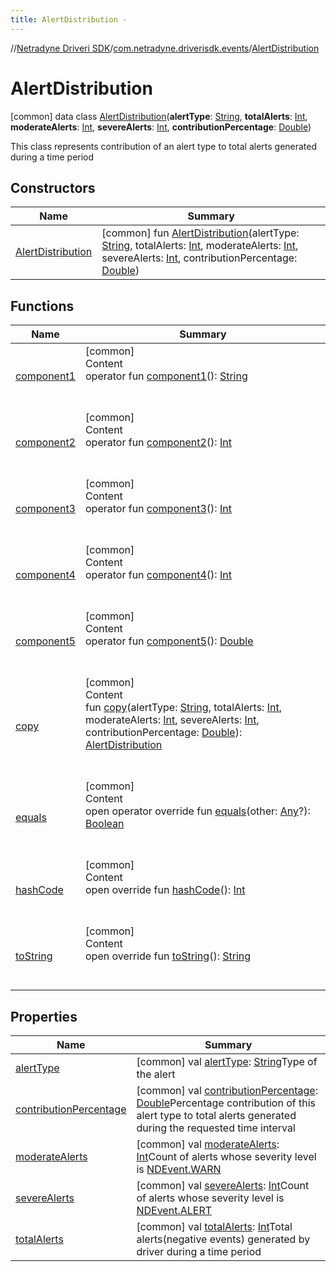```yaml
---
title: AlertDistribution -
---
```

//[Netradyne Driveri SDK](../../index.md)/[com.netradyne.driverisdk.events](../index.md)/[AlertDistribution](index.md)



# AlertDistribution  
 [common] data class [AlertDistribution](index.md)(**alertType**: [String](https://kotlinlang.org/api/latest/jvm/stdlib/kotlin/-string/index.html), **totalAlerts**: [Int](https://kotlinlang.org/api/latest/jvm/stdlib/kotlin/-int/index.html), **moderateAlerts**: [Int](https://kotlinlang.org/api/latest/jvm/stdlib/kotlin/-int/index.html), **severeAlerts**: [Int](https://kotlinlang.org/api/latest/jvm/stdlib/kotlin/-int/index.html), **contributionPercentage**: [Double](https://kotlinlang.org/api/latest/jvm/stdlib/kotlin/-double/index.html))

This class represents contribution of an alert type to total alerts generated during a time period

   


## Constructors  
  
|  Name|  Summary| 
|---|---|
| <a name="com.netradyne.driverisdk.events/AlertDistribution/AlertDistribution/#kotlin.String#kotlin.Int#kotlin.Int#kotlin.Int#kotlin.Double/PointingToDeclaration/"></a>[AlertDistribution](-alert-distribution.md)| <a name="com.netradyne.driverisdk.events/AlertDistribution/AlertDistribution/#kotlin.String#kotlin.Int#kotlin.Int#kotlin.Int#kotlin.Double/PointingToDeclaration/"></a> [common] fun [AlertDistribution](-alert-distribution.md)(alertType: [String](https://kotlinlang.org/api/latest/jvm/stdlib/kotlin/-string/index.html), totalAlerts: [Int](https://kotlinlang.org/api/latest/jvm/stdlib/kotlin/-int/index.html), moderateAlerts: [Int](https://kotlinlang.org/api/latest/jvm/stdlib/kotlin/-int/index.html), severeAlerts: [Int](https://kotlinlang.org/api/latest/jvm/stdlib/kotlin/-int/index.html), contributionPercentage: [Double](https://kotlinlang.org/api/latest/jvm/stdlib/kotlin/-double/index.html))   <br>


## Functions  
  
|  Name|  Summary| 
|---|---|
| <a name="com.netradyne.driverisdk.events/AlertDistribution/component1/#/PointingToDeclaration/"></a>[component1](component1.md)| <a name="com.netradyne.driverisdk.events/AlertDistribution/component1/#/PointingToDeclaration/"></a>[common]  <br>Content  <br>operator fun [component1](component1.md)(): [String](https://kotlinlang.org/api/latest/jvm/stdlib/kotlin/-string/index.html)  <br><br><br>
| <a name="com.netradyne.driverisdk.events/AlertDistribution/component2/#/PointingToDeclaration/"></a>[component2](component2.md)| <a name="com.netradyne.driverisdk.events/AlertDistribution/component2/#/PointingToDeclaration/"></a>[common]  <br>Content  <br>operator fun [component2](component2.md)(): [Int](https://kotlinlang.org/api/latest/jvm/stdlib/kotlin/-int/index.html)  <br><br><br>
| <a name="com.netradyne.driverisdk.events/AlertDistribution/component3/#/PointingToDeclaration/"></a>[component3](component3.md)| <a name="com.netradyne.driverisdk.events/AlertDistribution/component3/#/PointingToDeclaration/"></a>[common]  <br>Content  <br>operator fun [component3](component3.md)(): [Int](https://kotlinlang.org/api/latest/jvm/stdlib/kotlin/-int/index.html)  <br><br><br>
| <a name="com.netradyne.driverisdk.events/AlertDistribution/component4/#/PointingToDeclaration/"></a>[component4](component4.md)| <a name="com.netradyne.driverisdk.events/AlertDistribution/component4/#/PointingToDeclaration/"></a>[common]  <br>Content  <br>operator fun [component4](component4.md)(): [Int](https://kotlinlang.org/api/latest/jvm/stdlib/kotlin/-int/index.html)  <br><br><br>
| <a name="com.netradyne.driverisdk.events/AlertDistribution/component5/#/PointingToDeclaration/"></a>[component5](component5.md)| <a name="com.netradyne.driverisdk.events/AlertDistribution/component5/#/PointingToDeclaration/"></a>[common]  <br>Content  <br>operator fun [component5](component5.md)(): [Double](https://kotlinlang.org/api/latest/jvm/stdlib/kotlin/-double/index.html)  <br><br><br>
| <a name="com.netradyne.driverisdk.events/AlertDistribution/copy/#kotlin.String#kotlin.Int#kotlin.Int#kotlin.Int#kotlin.Double/PointingToDeclaration/"></a>[copy](copy.md)| <a name="com.netradyne.driverisdk.events/AlertDistribution/copy/#kotlin.String#kotlin.Int#kotlin.Int#kotlin.Int#kotlin.Double/PointingToDeclaration/"></a>[common]  <br>Content  <br>fun [copy](copy.md)(alertType: [String](https://kotlinlang.org/api/latest/jvm/stdlib/kotlin/-string/index.html), totalAlerts: [Int](https://kotlinlang.org/api/latest/jvm/stdlib/kotlin/-int/index.html), moderateAlerts: [Int](https://kotlinlang.org/api/latest/jvm/stdlib/kotlin/-int/index.html), severeAlerts: [Int](https://kotlinlang.org/api/latest/jvm/stdlib/kotlin/-int/index.html), contributionPercentage: [Double](https://kotlinlang.org/api/latest/jvm/stdlib/kotlin/-double/index.html)): [AlertDistribution](index.md)  <br><br><br>
| <a name="kotlin/Any/equals/#kotlin.Any?/PointingToDeclaration/"></a>[equals](../../com.netradyne.driverisdk.video/-n-d-video-a-p-i/index.md#%5Bkotlin%2FAny%2Fequals%2F%23kotlin.Any%3F%2FPointingToDeclaration%2F%5D%2FFunctions%2F-1360578461)| <a name="kotlin/Any/equals/#kotlin.Any?/PointingToDeclaration/"></a>[common]  <br>Content  <br>open operator override fun [equals](../../com.netradyne.driverisdk.video/-n-d-video-a-p-i/index.md#%5Bkotlin%2FAny%2Fequals%2F%23kotlin.Any%3F%2FPointingToDeclaration%2F%5D%2FFunctions%2F-1360578461)(other: [Any](https://kotlinlang.org/api/latest/jvm/stdlib/kotlin/-any/index.html)?): [Boolean](https://kotlinlang.org/api/latest/jvm/stdlib/kotlin/-boolean/index.html)  <br><br><br>
| <a name="kotlin/Any/hashCode/#/PointingToDeclaration/"></a>[hashCode](../../com.netradyne.driverisdk.video/-n-d-video-a-p-i/index.md#%5Bkotlin%2FAny%2FhashCode%2F%23%2FPointingToDeclaration%2F%5D%2FFunctions%2F-1360578461)| <a name="kotlin/Any/hashCode/#/PointingToDeclaration/"></a>[common]  <br>Content  <br>open override fun [hashCode](../../com.netradyne.driverisdk.video/-n-d-video-a-p-i/index.md#%5Bkotlin%2FAny%2FhashCode%2F%23%2FPointingToDeclaration%2F%5D%2FFunctions%2F-1360578461)(): [Int](https://kotlinlang.org/api/latest/jvm/stdlib/kotlin/-int/index.html)  <br><br><br>
| <a name="kotlin/Any/toString/#/PointingToDeclaration/"></a>[toString](../../com.netradyne.driverisdk.video/-n-d-video-a-p-i/index.md#%5Bkotlin%2FAny%2FtoString%2F%23%2FPointingToDeclaration%2F%5D%2FFunctions%2F-1360578461)| <a name="kotlin/Any/toString/#/PointingToDeclaration/"></a>[common]  <br>Content  <br>open override fun [toString](../../com.netradyne.driverisdk.video/-n-d-video-a-p-i/index.md#%5Bkotlin%2FAny%2FtoString%2F%23%2FPointingToDeclaration%2F%5D%2FFunctions%2F-1360578461)(): [String](https://kotlinlang.org/api/latest/jvm/stdlib/kotlin/-string/index.html)  <br><br><br>


## Properties  
  
|  Name|  Summary| 
|---|---|
| <a name="com.netradyne.driverisdk.events/AlertDistribution/alertType/#/PointingToDeclaration/"></a>[alertType](alert-type.md)| <a name="com.netradyne.driverisdk.events/AlertDistribution/alertType/#/PointingToDeclaration/"></a> [common] val [alertType](alert-type.md): [String](https://kotlinlang.org/api/latest/jvm/stdlib/kotlin/-string/index.html)Type of the alert   <br>
| <a name="com.netradyne.driverisdk.events/AlertDistribution/contributionPercentage/#/PointingToDeclaration/"></a>[contributionPercentage](contribution-percentage.md)| <a name="com.netradyne.driverisdk.events/AlertDistribution/contributionPercentage/#/PointingToDeclaration/"></a> [common] val [contributionPercentage](contribution-percentage.md): [Double](https://kotlinlang.org/api/latest/jvm/stdlib/kotlin/-double/index.html)Percentage contribution of this alert type to total alerts generated during the requested time interval   <br>
| <a name="com.netradyne.driverisdk.events/AlertDistribution/moderateAlerts/#/PointingToDeclaration/"></a>[moderateAlerts](moderate-alerts.md)| <a name="com.netradyne.driverisdk.events/AlertDistribution/moderateAlerts/#/PointingToDeclaration/"></a> [common] val [moderateAlerts](moderate-alerts.md): [Int](https://kotlinlang.org/api/latest/jvm/stdlib/kotlin/-int/index.html)Count of alerts whose severity level is [NDEvent.WARN](../-n-d-event/-companion/-w-a-r-n.md)   <br>
| <a name="com.netradyne.driverisdk.events/AlertDistribution/severeAlerts/#/PointingToDeclaration/"></a>[severeAlerts](severe-alerts.md)| <a name="com.netradyne.driverisdk.events/AlertDistribution/severeAlerts/#/PointingToDeclaration/"></a> [common] val [severeAlerts](severe-alerts.md): [Int](https://kotlinlang.org/api/latest/jvm/stdlib/kotlin/-int/index.html)Count of alerts whose severity level is [NDEvent.ALERT](../-n-d-event/-companion/-a-l-e-r-t.md)   <br>
| <a name="com.netradyne.driverisdk.events/AlertDistribution/totalAlerts/#/PointingToDeclaration/"></a>[totalAlerts](total-alerts.md)| <a name="com.netradyne.driverisdk.events/AlertDistribution/totalAlerts/#/PointingToDeclaration/"></a> [common] val [totalAlerts](total-alerts.md): [Int](https://kotlinlang.org/api/latest/jvm/stdlib/kotlin/-int/index.html)Total alerts(negative events) generated by driver during a time period   <br>

